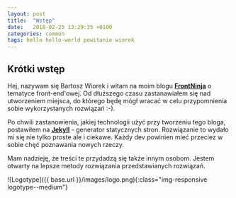 ```yaml
---
layout: post
title:  "Wstęp"
date:   2018-02-25 13:29:35 +0100
categories: common
tags: hello hello-world powitanie wiorek
---
```

Krótki wstęp
----
Hej, nazywam się Bartosz Wiorek i witam na moim blogu **[FrontNinja][frontninja]** o tematyce front-end'owej. Od dłuższego czasu zastanawiałem się nad utworzeniem miejsca, do którego będę mógł wracać w celu przypomnienia sobie wykorzystanych rozwiązań :-).

Po chwili zastanowienia, jakiej technologii użyć przy tworzeniu tego bloga, postawiłem na **[Jekyll][jekyll]** - generator statycznych stron. Rozwiązanie to wydało mi się nie tylko proste ale i ciekawe. Każdy dev powinien mieć przeciez w sobie chęć poznawania nowych rzeczy.

Mam nadzieję, że treści te przydadzą się także innym osobom. Jestem otwarty na lepsze metody rozwiązania przedstawianych rozwiązań.

![Logotype]({{ base.url }}/images/logo.png){:class="img-responsive logotype--medium"}

[frontninja]: http://www.frontninja.pl
[jekyll]: http://www.jekyll.com



